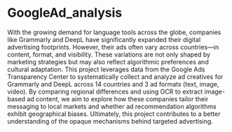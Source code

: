 # GoogleAd_analysis
With the growing demand for language tools across the globe, companies like Grammarly and DeepL have significantly expanded their digital advertising footprints. However, their ads often vary across countries—in content, format, and visibility. These variations are not only shaped by marketing strategies but may also reflect algorithmic preferences and cultural adaptation.
This project leverages data from the Google Ads Transparency Center to systematically collect and analyze ad creatives for Grammarly and DeepL across 14 countries and 3 ad formats (text, image, video). By comparing regional differences and using OCR to extract image-based ad content, we aim to explore how these companies tailor their messaging to local markets and whether ad recommendation algorithms exhibit geographical biases. Ultimately, this project contributes to a better understanding of the opaque mechanisms behind targeted advertising.
